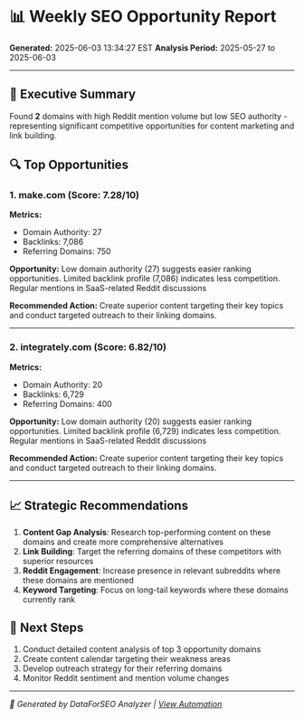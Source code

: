 # 📊 Weekly SEO Opportunity Report
**Generated:** 2025-06-03 13:34:27 EST
**Analysis Period:** 2025-05-27 to 2025-06-03

---

## 🎯 Executive Summary

Found **2** domains with high Reddit mention volume but low SEO authority - representing significant competitive opportunities for content marketing and link building.

## 🔍 Top Opportunities

### 1. make.com (Score: 7.28/10)

**Metrics:**
- Domain Authority: 27
- Backlinks: 7,086
- Referring Domains: 750

**Opportunity:** Low domain authority (27) suggests easier ranking opportunities. Limited backlink profile (7,086) indicates less competition. Regular mentions in SaaS-related Reddit discussions

**Recommended Action:** Create superior content targeting their key topics and conduct targeted outreach to their linking domains.

---

### 2. integrately.com (Score: 6.82/10)

**Metrics:**
- Domain Authority: 20
- Backlinks: 6,729
- Referring Domains: 400

**Opportunity:** Low domain authority (20) suggests easier ranking opportunities. Limited backlink profile (6,729) indicates less competition. Regular mentions in SaaS-related Reddit discussions

**Recommended Action:** Create superior content targeting their key topics and conduct targeted outreach to their linking domains.

---

## 📈 Strategic Recommendations

1. **Content Gap Analysis**: Research top-performing content on these domains and create more comprehensive alternatives
2. **Link Building**: Target the referring domains of these competitors with superior resources
3. **Reddit Engagement**: Increase presence in relevant subreddits where these domains are mentioned
4. **Keyword Targeting**: Focus on long-tail keywords where these domains currently rank

## 🎯 Next Steps

1. Conduct detailed content analysis of top 3 opportunity domains
2. Create content calendar targeting their weakness areas
3. Develop outreach strategy for their referring domains
4. Monitor Reddit sentiment and mention volume changes

---

*🤖 Generated by DataForSEO Analyzer | [View Automation](../scripts/dataforseo_analyzer.py)*

